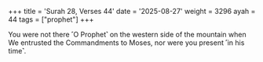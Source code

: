 +++
title = 'Surah 28, Verses 44'
date = '2025-08-27'
weight = 3296
ayah = 44
tags = ["prophet"]
+++

You were not there ˹O Prophet˺ on the western side of the mountain when We entrusted the Commandments to Moses, nor were you present ˹in his time˺.